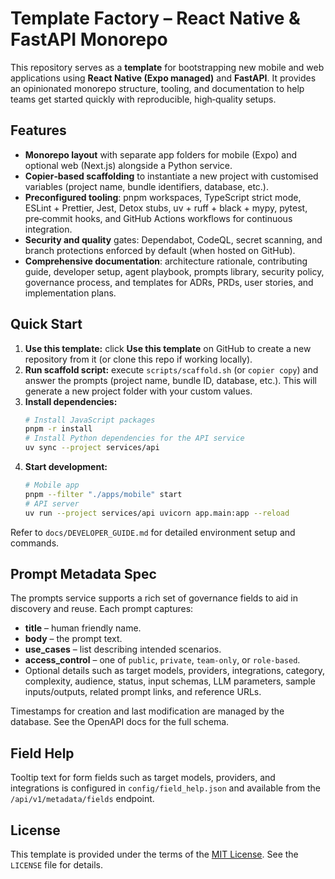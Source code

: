 # Template Factory – React Native & FastAPI Monorepo

This repository serves as a **template** for bootstrapping new mobile and web applications using **React Native (Expo managed)** and **FastAPI**.  It provides an opinionated monorepo structure, tooling, and documentation to help teams get started quickly with reproducible, high‑quality setups.

## Features

* **Monorepo layout** with separate app folders for mobile (Expo) and optional web (Next.js) alongside a Python service.
* **Copier‑based scaffolding** to instantiate a new project with customised variables (project name, bundle identifiers, database, etc.).
* **Preconfigured tooling**: pnpm workspaces, TypeScript strict mode, ESLint + Prettier, Jest, Detox stubs, uv + ruff + black + mypy, pytest, pre‑commit hooks, and GitHub Actions workflows for continuous integration.
* **Security and quality** gates: Dependabot, CodeQL, secret scanning, and branch protections enforced by default (when hosted on GitHub).
* **Comprehensive documentation**: architecture rationale, contributing guide, developer setup, agent playbook, prompts library, security policy, governance process, and templates for ADRs, PRDs, user stories, and implementation plans.

## Quick Start

1. **Use this template:** click **Use this template** on GitHub to create a new repository from it (or clone this repo if working locally).
2. **Run scaffold script:** execute `scripts/scaffold.sh` (or `copier copy`) and answer the prompts (project name, bundle ID, database, etc.).  This will generate a new project folder with your custom values.
3. **Install dependencies:**
   ```bash
   # Install JavaScript packages
   pnpm -r install
   # Install Python dependencies for the API service
   uv sync --project services/api
   ```
4. **Start development:**
   ```bash
   # Mobile app
   pnpm --filter "./apps/mobile" start
   # API server
   uv run --project services/api uvicorn app.main:app --reload
   ```

Refer to `docs/DEVELOPER_GUIDE.md` for detailed environment setup and commands.

## Prompt Metadata Spec

The prompts service supports a rich set of governance fields to aid in
discovery and reuse.  Each prompt captures:

* **title** – human friendly name.
* **body** – the prompt text.
* **use_cases** – list describing intended scenarios.
* **access_control** – one of `public`, `private`, `team-only`, or
  `role-based`.
* Optional details such as target models, providers, integrations,
  category, complexity, audience, status, input schemas, LLM parameters,
  sample inputs/outputs, related prompt links, and reference URLs.

Timestamps for creation and last modification are managed by the
database.  See the OpenAPI docs for the full schema.

## Field Help

Tooltip text for form fields such as target models, providers, and integrations is configured in `config/field_help.json` and available from the `/api/v1/metadata/fields` endpoint.

## License

This template is provided under the terms of the [MIT License](LICENSE).  See the `LICENSE` file for details.
